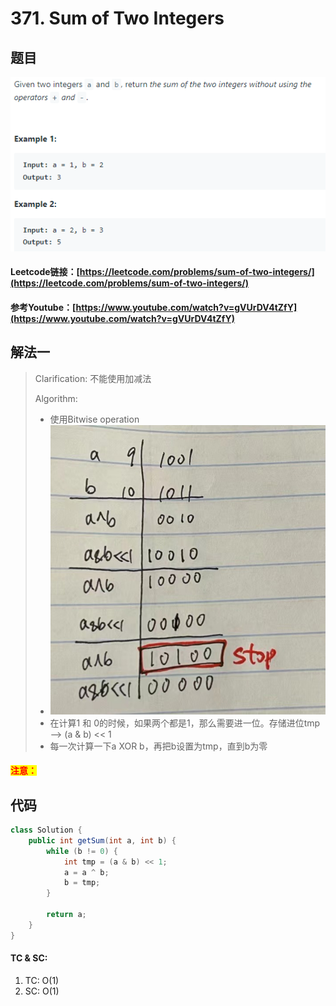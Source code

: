 # 371. Sum of Two Integers

## 题目

![](<../../.gitbook/assets/image (141) (1).png>)

#### Leetcode链接：[https://leetcode.com/problems/sum-of-two-integers/](https://leetcode.com/problems/sum-of-two-integers/)

#### 参考Youtube：[https://www.youtube.com/watch?v=gVUrDV4tZfY](https://www.youtube.com/watch?v=gVUrDV4tZfY)

## 解法一

> Clarification: 不能使用加减法
>
> Algorithm:&#x20;
>
> * 使用Bitwise operation
> * ![](../../.gitbook/assets/a3bbacb10174bfca4473d45f5218d37.jpg)
> * 在计算1 和 0的时候，如果两个都是1，那么需要进一位。存储进位tmp --> (a & b) << 1
> * 每一次计算一下a XOR b，再把b设置为tmp，直到b为零

#### <mark style="color:red;">注意：</mark>

## 代码

```java
class Solution {
    public int getSum(int a, int b) {
        while (b != 0) {
            int tmp = (a & b) << 1;
            a = a ^ b;
            b = tmp;
        }
        
        return a;
    }
}
```

#### TC & SC:&#x20;

1. TC: O(1)
2. SC: O(1)
